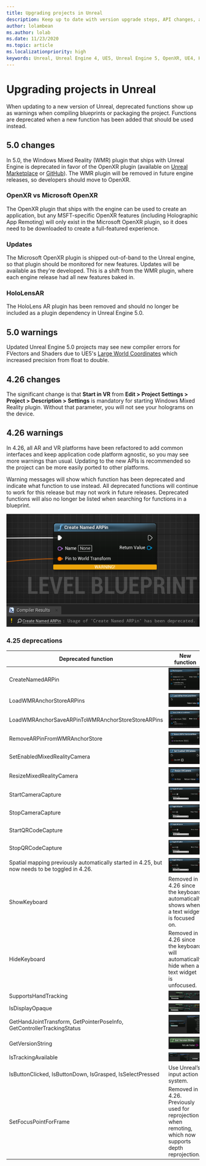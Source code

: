 ```yaml
---
title: Upgrading projects in Unreal
description: Keep up to date with version upgrade steps, API changes, and deprecations for your Unreal projects.
author: lolambean
ms.author: lolab
ms.date: 11/23/2020
ms.topic: article
ms.localizationpriority: high
keywords: Unreal, Unreal Engine 4, UE5, Unreal Engine 5, OpenXR, UE4, HoloLens, HoloLens 2, mixed reality, development, documentation, guides, features, mixed reality headset, windows mixed reality headset, virtual reality headset, porting, upgrading, changes
---
```


# Upgrading projects in Unreal

When updating to a new version of Unreal, deprecated functions show up as warnings when compiling blueprints or packaging the project.  Functions are deprecated when a new function has been added that should be used instead.

## 5.0 changes

In 5.0, the Windows Mixed Reality (WMR) plugin that ships with Unreal Engine is deprecated in favor of the OpenXR plugin (available on [Unreal Marketplace](https://www.unrealengine.com/marketplace/en-US/product/ef8930ca860148c498b46887da196239) or [GitHub](https://github.com/microsoft/Microsoft-OpenXR-Unreal)). The WMR plugin will be removed in future engine releases, so developers should move to OpenXR.

### OpenXR vs Microsoft OpenXR
The OpenXR plugin that ships with the engine can be used to create an application, but any MSFT-specific OpenXR features (including Holographic App Remoting) will only exist in the Microsoft OpenXR plugin, so it does need to be downloaded to create a full-featured experience.

### Updates

The Microsoft OpenXR plugin is shipped out-of-band to the Unreal engine, so that plugin should be monitored for new features. Updates will be available as they're developed. This is a shift from the WMR plugin, where each engine release had all new features baked in.

### HoloLensAR

The HoloLens AR plugin has been removed and should no longer be included as a plugin dependency in Unreal Engine 5.0.

## 5.0 warnings

Updated Unreal Engine 5.0 projects may see new compiler errors for FVectors and Shaders due to UE5's [Large World Coordinates](https://docs.unrealengine.com/5.0/en-US/large-world-coordinates-in-unreal-engine-5/) which increased precision from float to double.

## 4.26 changes

The significant change is that **Start in VR** from **Edit > Project Settings > Project > Description > Settings** is mandatory for starting Windows Mixed Reality plugin. Without that parameter, you will not see your holograms on the device.

## 4.26 warnings
 
In 4.26, all AR and VR platforms have been refactored to add common interfaces and keep application code platform agnostic, so you may see more warnings than usual.  Updating to the new APIs is recommended so the project can be more easily ported to other platforms.

Warning messages will show which function has been deprecated and indicate what function to use instead.  All deprecated functions will continue to work for this release but may not work in future releases.  Deprecated functions will also no longer be listed when searching for functions in a blueprint.

![Blueprint of the Create Named ARPin function](images/unreal-porting-img-01.png)

### 4.25 deprecations

| Deprecated function | New function |
| --- | --- |
| CreateNamedARPin | ![Blueprint of the Pin Component function](images/unreal-porting-img-02.png) |
| LoadWMRAnchorStoreARPins | ![Blueprint of the Load ARPins from Local Store function](images/unreal-porting-img-03.png) |
| LoadWMRAnchorSaveARPinToWMRAnchorStoreStoreARPins | ![Blueprint of the Save ARPin to Local Store function](images/unreal-porting-img-04.png) |
| RemoveARPinFromWMRAnchorStore | ![Blueprint of the Remove ARPin from Local Store function](images/unreal-porting-img-05.png) |
| SetEnabledMixedRealityCamera | ![Blueprint of the Set Enabled XRCamera function](images/unreal-porting-img-06.png) |
| ResizeMixedRealityCamera | ![Blueprint of the Resize XRCamera function](images/unreal-porting-img-07.png) |
| StartCameraCapture | ![Blueprint of the Toggle ARCapture function for starting camera capture](images/unreal-porting-img-08.png) |
| StopCameraCapture | ![Blueprint of the Toggle ARCapture function for stopping camera capture](images/unreal-porting-img-09.png) |
| StartQRCodeCapture | ![Blueprint of the Toggle ARCapture function for starting QR code capture](images/unreal-porting-img-10.png) |
| StopQRCodeCapture | ![Blueprint of the Toggle ARCapture function for stopping QR code capture](images/unreal-porting-img-11.png) |
| Spatial mapping previously automatically started in 4.25, but now needs to be toggled in 4.26. | ![Blueprint of the Toggle ARCapture function for enabling spatial mapping](images/unreal-porting-img-12.png) |
| ShowKeyboard | Removed in 4.26 since the keyboard automatically shows when a text widget is focused on. |
| HideKeyboard | Removed in 4.26 since the keyboard will automatically hide when a text widget is unfocused. |
| SupportsHandTracking | ![Blueprint of the Supports Hand Tracking property](images/unreal-porting-img-13.png) |
| IsDisplayOpaque | ![Blueprint of the IsDisplayOpaque property](images/unreal-porting-img-14.png) |
| GetHandJointTransform, GetPointerPoseInfo, GetControllerTrackingStatus | ![Blueprint of the Get Motion Controller Data function](images/unreal-porting-img-15.png) |
| GetVersionString | ![Blueprint of the Get Version String function](images/unreal-porting-img-16.png) |
| IsTrackingAvailable | ![Blueprint of the IsTrackingAvailable property](images/unreal-porting-img-17.png) |
| IsButtonClicked, IsButtonDown, IsGrasped, IsSelectPressed | Use Unreal’s input action system. |
| SetFocusPointForFrame | Removed in 4.26.  Previously used for reprojection when remoting, which now supports depth reprojection. |

